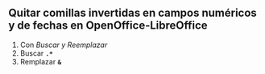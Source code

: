 ## Quitar comillas invertidas en campos numéricos y de fechas en OpenOffice-LibreOffice

1. Con *Buscar y Reemplazar*
2. Buscar **`.*`**
3. Remplazar **`&`**